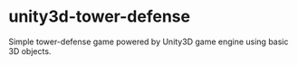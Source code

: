 # unity3d-tower-defense
Simple tower-defense game powered by Unity3D game engine using basic 3D objects.
